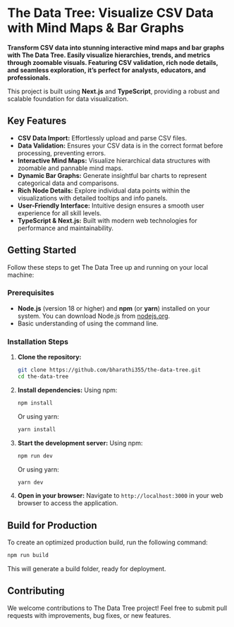 # The Data Tree: Visualize CSV Data with Mind Maps & Bar Graphs

**Transform CSV data into stunning interactive mind maps and bar graphs with The Data Tree. Easily visualize hierarchies, trends, and metrics through zoomable visuals. Featuring CSV validation, rich node details, and seamless exploration, it’s perfect for analysts, educators, and professionals.**

This project is built using **Next.js** and **TypeScript**, providing a robust and scalable foundation for data visualization.

## Key Features

*   **CSV Data Import:** Effortlessly upload and parse CSV files.
*   **Data Validation:**  Ensures your CSV data is in the correct format before processing, preventing errors.
*   **Interactive Mind Maps:**  Visualize hierarchical data structures with zoomable and pannable mind maps.
*   **Dynamic Bar Graphs:** Generate insightful bar charts to represent categorical data and comparisons.
*   **Rich Node Details:** Explore individual data points within the visualizations with detailed tooltips and info panels.
*   **User-Friendly Interface:** Intuitive design ensures a smooth user experience for all skill levels.
*   **TypeScript & Next.js:** Built with modern web technologies for performance and maintainability.

## Getting Started

Follow these steps to get The Data Tree up and running on your local machine:

### Prerequisites

*   **Node.js** (version 18 or higher) and **npm** (or **yarn**) installed on your system. You can download Node.js from [nodejs.org](https://nodejs.org/).
*   Basic understanding of using the command line.

### Installation Steps

1.  **Clone the repository:**
    ```bash
    git clone https://github.com/bharathi355/the-data-tree.git
    cd the-data-tree
    ```

2.  **Install dependencies:**
    Using npm:
    ```bash
    npm install
    ```
    Or using yarn:
    ```bash
    yarn install
    ```

3.  **Start the development server:**
    Using npm:
    ```bash
    npm run dev
    ```
    Or using yarn:
    ```bash
    yarn dev
    ```

4.  **Open in your browser:**
    Navigate to `http://localhost:3000` in your web browser to access the application.

## Build for Production

To create an optimized production build, run the following command:

```bash
npm run build
```

This will generate a build folder, ready for deployment.

## Contributing

We welcome contributions to The Data Tree project! Feel free to submit pull requests with improvements, bug fixes, or new features.
